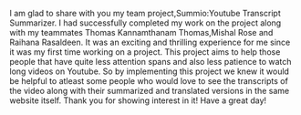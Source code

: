 I am glad to share with you my team project,Summio:Youtube Transcript Summarizer. I had successfully completed my work on the project along with my teammates Thomas Kannamthanam Thomas,Mishal Rose and Raihana Rasaldeen. 
It was an exciting and thrilling experience for me since it was my first time working on a project. This project aims to help those people that have quite less attention spans and also less patience to watch long videos on Youtube.
So by implementing this project we knew it would be helpful to atleast some people who would love to see the transcripts of the video along with their summarized and translated versions in the same website itself.
Thank you for showing interest in it! Have a great day!
